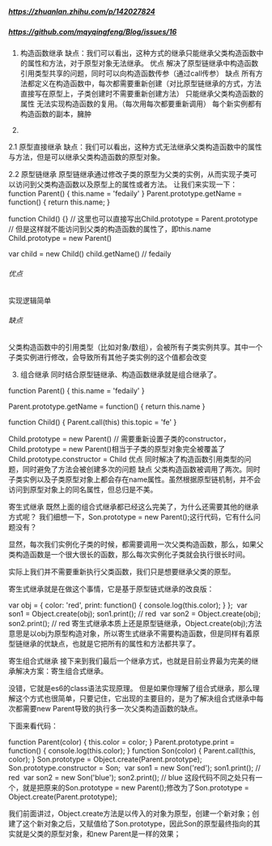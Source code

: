 ##### https://zhuanlan.zhihu.com/p/142027824   
##### https://github.com/mqyqingfeng/Blog/issues/16
1. 构造函数继承
缺点：我们可以看出，这种方式的继承只能继承父类构造函数中的属性和方法，对于原型对象无法继承。
优点
解决了原型链继承中构造函数引用类型共享的问题，同时可以向构造函数传参（通过call传参）
缺点
所有方法都定义在构造函数中，每次都需要重新创建（对比原型链继承的方式，方法直接写在原型上，子类创建时不需要重新创建方法）
只能继承父类构造函数的属性
无法实现构造函数的复用。（每次用每次都要重新调用）
每个新实例都有构造函数的副本，臃肿

2. 
2.1 原型直接继承
缺点：我们可以看出，这种方式无法继承父类构造函数中的属性与方法，但是可以继承父类构造函数的原型对象。


2.2 原型链继承
原型链继承通过修改子类的原型为父类的实例，从而实现子类可以访问到父类构造函数以及原型上的属性或者方法。
让我们来实现一下：
function Parent() {
  this.name = 'fedaily'
}
Parent.prototype.getName = function() {
  return this.name;
}

function Child() {}
// 这里也可以直接写出Child.prototype = Parent.prototype
// 但是这样就不能访问到父类的构造函数的属性了，即this.name
Child.prototype = new Parent()

var child = new Child()
child.getName() // fedaily
###### 优点
实现逻辑简单
###### 缺点
父类构造函数中的引用类型（比如对象/数组），会被所有子类实例共享。其中一个子类实例进行修改，会导致所有其他子类实例的这个值都会改变


3. 组合继承
同时结合原型链继承、构造函数继承就是组合继承了。

function Parent() {
  this.name = 'fedaily'
}

Parent.prototype.getName = function() {
  return this.name
}

function Child() {
  Parent.call(this)
  this.topic = 'fe'
}

Child.prototype = new Parent()
// 需要重新设置子类的constructor，Child.prototype = new Parent()相当于子类的原型对象完全被覆盖了
Child.prototype.constructor = Child
优点
同时解决了构造函数引用类型的问题，同时避免了方法会被创建多次的问题
缺点
父类构造函数被调用了两次。同时子类实例以及子类原型对象上都会存在name属性。虽然根据原型链机制，并不会访问到原型对象上的同名属性，但总归是不美。


寄生式继承
既然上面的组合式继承都已经这么完美了，为什么还需要其他的继承方式呢？
我们细想一下，Son.prototype = new Parent();这行代码，它有什么问题没有？

显然，每次我们实例化子类的时候，都需要调用一次父类构造函数，那么，如果父类构造函数是一个很大很长的函数，那么每次实例化子类就会执行很长时间。

实际上我们并不需要重新执行父类函数，我们只是想要继承父类的原型。

寄生式继承就是在做这个事情，它是基于原型链式继承的改良版：

var obj = {
    color: 'red',
    print: function() {
        console.log(this.color);
    }
};
​
var son1 = Object.create(obj);
son1.print(); // red
​
var son2 = Object.create(obj);
son2.print(); // red
寄生式继承本质上还是原型链继承，Object.create(obj);方法意思是以obj为原型构造对象，所以寄生式继承不需要构造函数，但是同样有着原型链继承的优缺点，也就是它把所有的属性和方法都共享了。

寄生组合式继承
接下来到我们最后一个继承方式，也就是目前业界最为完美的继承解决方案：寄生组合式继承。

没错，它就是es6的class语法实现原理。
但是如果你理解了组合式继承，那么理解这个方式也很简单，只要记住，它出现的主要目的，是为了解决组合式继承中每次都需要new Parent导致的执行多一次父类构造函数的缺点。

下面来看代码：

function Parent(color) {
    this.color = color;
}
Parent.prototype.print = function() {
    console.log(this.color);
}
function Son(color) {
    Parent.call(this, color);
}
Son.prototype = Object.create(Parent.prototype);
Son.prototype.constructor = Son;
​
var son1 = new Son('red');
son1.print(); // red
​
var son2 = new Son('blue');
son2.print(); // blue
这段代码不同之处只有一个，就是把原来的Son.prototype = new Parent();修改为了Son.prototype = Object.create(Parent.prototype);

我们前面讲过，Object.create方法是以传入的对象为原型，创建一个新对象；创建了这个新对象之后，又赋值给了Son.prototype，因此Son的原型最终指向的其实就是父类的原型对象，和new Parent是一样的效果；

